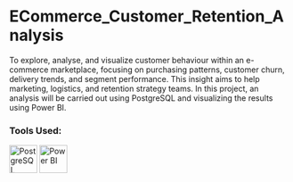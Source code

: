 # ECommerce_Customer_Retention_Analysis
To explore, analyse, and visualize customer behaviour within an e-commerce marketplace, focusing on purchasing patterns, customer churn, delivery trends, and segment performance. 
This insight aims to help marketing, logistics, and retention strategy teams.
In this project, an analysis will be carried out using PostgreSQL and visualizing the results using Power BI.

### Tools Used:

<img src="https://raw.githubusercontent.com/wallmaden/ECommerce_Customer_Retention_Analysis/main/assets/icons/PostgreSQL_logo_PNG3.png" alt="PostgreSQL" width="50"/>
<img src="https://raw.githubusercontent.com/wallmaden/ECommerce_Customer_Retention_Analysis/main/assets/icons/power-bi-microsoft-seeklogo.png" alt="Power BI" width="50"/>



